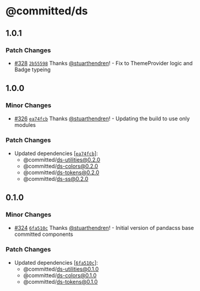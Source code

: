 # @committed/ds

## 1.0.1

### Patch Changes

- [#328](https://github.com/commitd/components/pull/328) [`2b55598`](https://github.com/commitd/components/commit/2b5559815ba96ab6e3e25e5418ecd639f7fb485e) Thanks [@stuarthendren](https://github.com/stuarthendren)! - Fix to ThemeProvider logic and Badge typeing

## 1.0.0

### Minor Changes

- [#326](https://github.com/commitd/components/pull/326) [`ea74fcb`](https://github.com/commitd/components/commit/ea74fcbaaf556e024e23ace4e5e82a33033a0792) Thanks [@stuarthendren](https://github.com/stuarthendren)! - Updating the build to use only modules

### Patch Changes

- Updated dependencies [[`ea74fcb`](https://github.com/commitd/components/commit/ea74fcbaaf556e024e23ace4e5e82a33033a0792)]:
  - @committed/ds-utilities@0.2.0
  - @committed/ds-colors@0.2.0
  - @committed/ds-tokens@0.2.0
  - @committed/ds-ss@0.2.0

## 0.1.0

### Minor Changes

- [#324](https://github.com/commitd/components/pull/324) [`6fa510c`](https://github.com/commitd/components/commit/6fa510cdc55a18aec4de39e2b9f816875a1f6760) Thanks [@stuarthendren](https://github.com/stuarthendren)! - Initial version of pandacss base committed components

### Patch Changes

- Updated dependencies [[`6fa510c`](https://github.com/commitd/components/commit/6fa510cdc55a18aec4de39e2b9f816875a1f6760)]:
  - @committed/ds-utilities@0.1.0
  - @committed/ds-colors@0.1.0
  - @committed/ds-tokens@0.1.0

